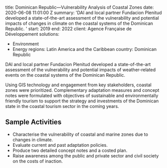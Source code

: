 
title: Dominican Republic—Vulnerability Analysis of Coastal Zones
date: 2020-06-08 11:01:00 Z
summary: 'DAI and local partner Fundacion Plenitud developed a state-of-the-art assessment
  of the vulnerability and potential impacts of changes in climate on the coastal
  systems of the Dominican Republic. '
start: 2019
end: 2022
client: Agence Française de Développement
solutions:
- Environment
- Energy
regions: Latin America and the Caribbean
country: Dominican Republic


DAI and local partner Fundacion Plenitud developed a state-of-the-art assessment of the vulnerability and potential impacts of weather-related events on the coastal systems of the Dominican Republic.

Using GIS technology and engagement from key stakeholders, coastal zones were prioritized. Complementary adaptation measures and concept notes were formulated with objectives of sustainable and environmentally friendly tourism to support the strategy and investments of the Dominican state in the coastal tourism sector in the coming years.

## Sample Activities

* Characterise the vulnerability of coastal and marine zones due to changes in climate.
* Evaluate current and past adaptation policies.
* Produce two detailed concept notes and a costed plan.
* Raise awareness among the public and private sector and civil society on the costs of inaction.
